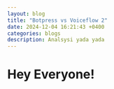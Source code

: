```yaml
---
layout: blog
title: "Botpress vs Voiceflow 2"
date: 2024-12-04 16:21:43 +0400
categories: blogs
description: Analsysi yada yada
---
```


# Hey Everyone!
